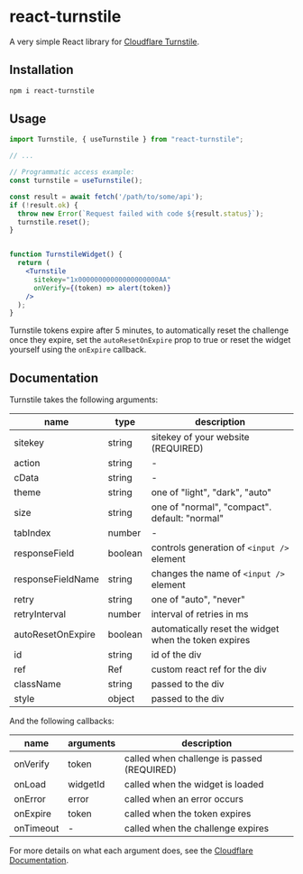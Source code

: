 # react-turnstile

A very simple React library for [Cloudflare Turnstile](https://challenges.cloudflare.com).

## Installation

```sh
npm i react-turnstile
```

## Usage

```jsx
import Turnstile, { useTurnstile } from "react-turnstile";

// ...

// Programmatic access example:
const turnstile = useTurnstile();

const result = await fetch('/path/to/some/api');
if (!result.ok) {
  throw new Error(`Request failed with code ${result.status}`);
  turnstile.reset();
}


function TurnstileWidget() {
  return (
    <Turnstile
      sitekey="1x00000000000000000000AA"
      onVerify={(token) => alert(token)}
    />
  );
}
```

Turnstile tokens expire after 5 minutes, to automatically reset the challenge once they expire,
set the `autoResetOnExpire` prop to true or reset the widget yourself using the `onExpire` callback.

## Documentation

Turnstile takes the following arguments:

| name              | type    | description                                           |
| ----------------- | ------- | ----------------------------------------------------- |
| sitekey           | string  | sitekey of your website (REQUIRED)                    |
| action            | string  | -                                                     |
| cData             | string  | -                                                     |
| theme             | string  | one of "light", "dark", "auto"                        |
| size              | string  | one of "normal", "compact". default: "normal"         |
| tabIndex          | number  | -                                                     |
| responseField     | boolean | controls generation of `<input />` element            |
| responseFieldName | string  | changes the name of `<input />` element               |
| retry             | string  | one of "auto", "never"                                |
| retryInterval     | number  | interval of retries in ms                             |
| autoResetOnExpire | boolean | automatically reset the widget when the token expires |
| id                | string  | id of the div                                         |
| ref               | Ref     | custom react ref for the div                          |
| className         | string  | passed to the div                                     |
| style             | object  | passed to the div                                     |

And the following callbacks:

| name      | arguments | description                                |
| --------- | --------- | ------------------------------------------ |
| onVerify  | token     | called when challenge is passed (REQUIRED) |
| onLoad    | widgetId  | called when the widget is loaded           |
| onError   | error     | called when an error occurs                |
| onExpire  | token     | called when the token expires              |
| onTimeout | -         | called when the challenge expires          |

For more details on what each argument does, see the [Cloudflare Documentation](https://developers.cloudflare.com/turnstile/get-started/client-side-rendering/#configurations).
